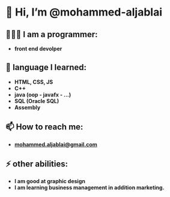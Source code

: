 # 👋 Hi, I’m @mohammed-aljablai
## 👨🏻‍💻 l am a programmer:
- **front end devolper**
 
## 🌱 language I learned:
 - **HTML, CSS, JS**
 - **C++**
 - **java (oop - javafx - ...)**
 - **SQL (Oracle SQL)**
 - **Assembly**

## 📫 How to reach me:
- **mohammed.aljablai@gmail.com**

## ⚡ other abilities:
  - **I am good at graphic design**
  - **I am learning business management in addition marketing.**

<!---
mohammed-aljablai/mohammed-aljablai is a ✨ special ✨ repository because its `README.md` (this file) appears on your GitHub profile.
You can click the Preview link to take a look at your changes.
--->
